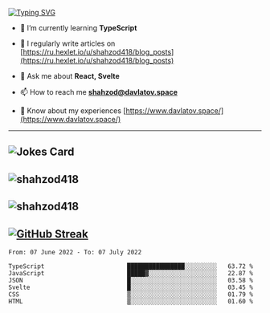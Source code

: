 [![Typing SVG](https://readme-typing-svg.herokuapp.com?font=Turret+Road&height=30&lines=HI!+I%60m+Frontend+Developer)](https://git.io/typing-svg)

- 🌱 I’m currently learning **TypeScript**

- 📝 I regularly write articles on [https://ru.hexlet.io/u/shahzod418/blog_posts](https://ru.hexlet.io/u/shahzod418/blog_posts)

- 💬 Ask me about **React, Svelte**

- 📫 How to reach me **shahzod@davlatov.space**

- 📄 Know about my experiences [https://www.davlatov.space/](https://www.davlatov.space/)

---
![Jokes Card](https://readme-jokes.vercel.app/api?theme=radical)
---
![shahzod418](https://github-readme-stats.vercel.app/api/top-langs?username=shahzod418&show_icons=true&theme=radical&locale=en&layout=compact)
---
![shahzod418](https://github-readme-stats.vercel.app/api?username=shahzod418&show_icons=true&theme=radical&locale=en&count_private=true)
---
[![GitHub Streak](http://github-readme-streak-stats.herokuapp.com?user=shahzod418&theme=radical&date_format=M%20j%5B%2C%20Y%5D)](https://git.io/streak-stats)
---
<!--START_SECTION:waka-->

```text
From: 07 June 2022 - To: 07 July 2022

TypeScript                       ████████████████░░░░░░░░░   63.72 %
JavaScript                       █████▓░░░░░░░░░░░░░░░░░░░   22.87 %
JSON                             █░░░░░░░░░░░░░░░░░░░░░░░░   03.58 %
Svelte                           █░░░░░░░░░░░░░░░░░░░░░░░░   03.45 %
CSS                              ▒░░░░░░░░░░░░░░░░░░░░░░░░   01.79 %
HTML                             ▒░░░░░░░░░░░░░░░░░░░░░░░░   01.60 %
```

<!--END_SECTION:waka-->
